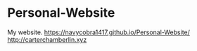 # Personal-Website
My website.
https://navycobra1417.github.io/Personal-Website/
http://carterchamberlin.xyz


